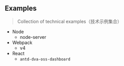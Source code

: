 ## Examples
> Collection of technical examples（技术示例集合）

* Node
  + node-server
* Webpack
  + v4
* React
  + `antd-dva-oss-dashboard`
